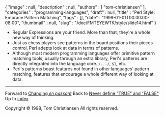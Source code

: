 {
   "image" : null,
   "description" : null,
   "authors" : [
      "tom-christiansen"
   ],
   "categories" : "programming-languages",
   "draft" : null,
   "title" : "Perl Style: Embrace Pattern Matching",
   "tags" : [],
   "date" : "1998-01-01T00:00:00-08:00",
   "thumbnail" : null,
   "slug" : "/doc/FMTEYEWTK/style/slide14.html"
}


-   Regular Expressions are your friend. More than that, they're a whole new way of thinking.
-   Just as chess players see patterns in the board positions their pieces control, Perl adepts look at data in terms of patterns.
-   Although most modern programming languages offer primitive pattern matching tools, usually through an extra library, Perl's patterns are directly integrated into the language core. `/.../`, `$1`, etc.
-   Perl's patterns boast features not found in other languages' pattern matching, features that encourage a whole different way of looking at data.

------------------------------------------------------------------------

Forward to [Changing *en passant*](/doc/FMTEYEWTK/style/slide15.html)
Back to [Never define "TRUE" and "FALSE"](/doc/FMTEYEWTK/style/slide13.html)
Up to [index](/doc/FMTEYEWTK/style/slide-index.html)

Copyright © 1998, Tom Christiansen
All rights reserved.
